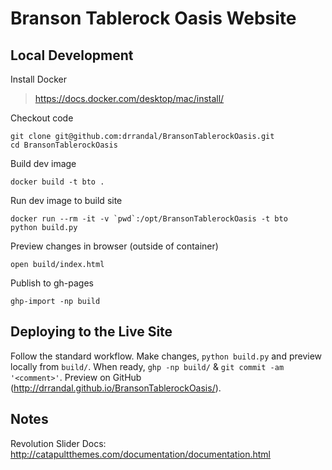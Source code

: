# Branson Tablerock Oasis Website

Local Development
-----------------

Install Docker
> https://docs.docker.com/desktop/mac/install/

Checkout code

    git clone git@github.com:drrandal/BransonTablerockOasis.git
    cd BransonTablerockOasis

Build dev image

    docker build -t bto .

Run dev image to build site

    docker run --rm -it -v `pwd`:/opt/BransonTablerockOasis -t bto
    python build.py

Preview changes in browser (outside of container)

    open build/index.html

Publish to gh-pages

    ghp-import -np build


Deploying to the Live Site
--------------------------

Follow the standard workflow.  Make changes, `python build.py` and preview locally from `build/`.
When ready, `ghp -np build/` & `git commit -am '<comment>'`.
Preview on GitHub (http://drrandal.github.io/BransonTablerockOasis/).


Notes
-----

Revolution Slider Docs: http://catapultthemes.com/documentation/documentation.html
